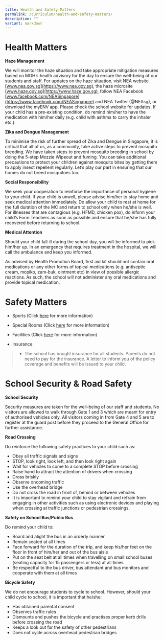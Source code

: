 ```yaml
---
title: Health and Safety Matters
permalink: /curriculum/health-and-safety-matters/
description: ""
variant: markdown
---
```

# Health Matters
**Haze Management**

We will monitor the haze situation and take appropriate mitigation measures based on MOH’s health advisory for the day to ensure the well-being of our students and staff. For updates on the haze situation, visit NEA website [www.nea.gov.sg](https://www.nea.gov.sg), the haze microsite [www.haze.gov.sg](https://www.haze.gov.sg), follow NEA Facebook [www.facebook.com/NEASingapore](https://www.facebook.com/NEASingapore) and NEA Twitter (@NEAsg), or download the myENV app. Please check the school website for updates. If your child has a pre-existing condition, do remind him/her to have the medication with him/her daily (e.g. child with asthma to carry the inhaler etc.).

**Zika and Dengue Management**

To minimise the risk of further spread of Zika and Dengue in Singapore, it is critical that all of us, as a community, take active steps to prevent mosquito breeding. We have taken steps to prevent mosquito breeding in school by doing the 5-step Mozzie Wipeout and fuming. You can take additional precautions to protect your children against mosquito bites by getting them to apply insect repellent regularly. Let’s play our part in ensuring that our homes do not breed mosquitoes too.

**Social Responsibility**

We seek your cooperation to reinforce the importance of personal hygiene to your child. If your child is unwell, please advise him/her to stay home and seek medical attention immediately. Do allow your child to rest at home for the full duration of the MC and return to school only when he/she is well. For illnesses that are contagious (e.g. HFMD, chicken pox), do inform your child’s Form Teachers as soon as possible and ensure that he/she has fully recovered before returning to school.


**Medical Attention**

Should your child fall ill during the school day, you will be informed to pick him/her up. In an emergency that requires treatment in the hospital, we will call the ambulance and keep you informed.

As advised by Health Promotion Board, first aid kit should not contain oral medications or any other forms of topical medications (e.g. antiseptic cream, mopiko, zam-buk, ointment etc) in view of possible allergic reactions. As such, the school will not administer any oral medications and provide topical medication.

# Safety Matters

* Sports (Click [here](/files/rss%20sports%20safety_final.pdf) for more information)


* Special Rooms (Click [here](/files/Art%20Room%20Safety.pdf) for more information)


* Facilities (Click [here](/files/Safety%20Rules%20for%20Usage%20of%20School%20Facilities%20for%20sch%20website.pdf) for more information)


* Insurance
>* The school has bought insurance for all students. Parents do not need to pay for the insurance. A letter to inform you of the policy coverage and benefits will be issued to your child.

# School Security & Road Safety
**School Security**

Security measures are taken for the well-being of our staff and students.
No visitors are allowed to walk through Gate 1 and 3 which are meant for entry of authorised vehicles only.
All visitors coming in from Gate 4 and 5 are to register at the guard post before they proceed to the General Office for further assistance.

**Road Crossing**

Do reinforce the following safety practices to your child such as:
* Obey all traffic signals and signs
* STOP, look right, look left, and then look right again
* Wait for vehicles to come to a complete STOP before crossing
* Raise hand to attract the attention of drivers when crossing
* Cross briskly
* Observe oncoming traffic
* Use the overhead bridge
* Do not cross the road in front of, behind or between vehicles
* It is important to remind your child to stay vigilant and refrain from engaging in other activities such as using electronic devices and playing when crossing at traffic junctions or pedestrian crossings.

**Safety on School Bus/Public Bus**

Do remind your child to:
* Board and alight the bus in an orderly manner
* Remain seated at all times
* Face forward for the duration of the trip, and keep his/her feet on the floor in front of him/her and out of the bus aisle
* Put on the seat belt at all times when travelling on small school buses (seating capacity for 15 passengers or less) at all times
* Be respectful to the bus driver, bus attendant and bus monitors and cooperate with them at all times

**Bicycle Safety**

We do not encourage students to cycle to school. However, should your child cycle to school, it is important that he/she:
* Has obtained parental consent
* Observes traffic rules
* Dismounts and pushes the bicycle and practises proper kerb drills before crossing the road
* Keeps a look out for the safety of other pedestrians
* Does not cycle across overhead pedestrian bridges